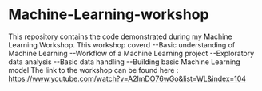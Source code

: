 # Machine-Learning-workshop
This repository contains the code demonstrated during my Machine Learning Workshop.
This workshop coverd
--Basic understanding of Machine Learning
--Workflow of a Machine Learning project
--Exploratory data analysis
--Basic data handling
--Building basic Machine Learning model
The link to the workshop can be found here : 
https://www.youtube.com/watch?v=A2lmDO76wGo&list=WL&index=104
